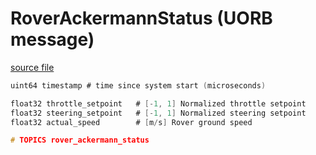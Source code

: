 # RoverAckermannStatus (UORB message)

[source file](https://github.com/PX4/PX4-Autopilot/blob/main/msg/RoverAckermannStatus.msg)

```c
uint64 timestamp # time since system start (microseconds)

float32 throttle_setpoint 	# [-1, 1] Normalized throttle setpoint
float32 steering_setpoint 	# [-1, 1] Normalized steering setpoint
float32 actual_speed       	# [m/s] Rover ground speed

# TOPICS rover_ackermann_status

```

